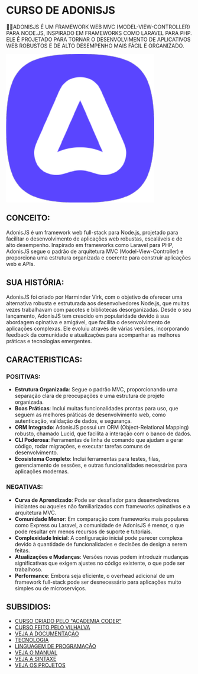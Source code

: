 # CURSO DE ADONISJS
👨‍⚖️ADONISJS É UM FRAMEWORK WEB MVC (MODEL-VIEW-CONTROLLER) PARA NODE.JS, INSPIRADO EM FRAMEWORKS COMO LARAVEL PARA PHP. ELE É PROJETADO PARA TORNAR O DESENVOLVIMENTO DE APLICATIVOS WEB ROBUSTOS E DE ALTO DESEMPENHO MAIS FÁCIL E ORGANIZADO.

<img src="FOTO.png" align="center" width="400"> <br>

## CONCEITO:
AdonisJS é um framework web full-stack para Node.js, projetado para facilitar o desenvolvimento de aplicações web robustas, escaláveis e de alto desempenho. Inspirado em frameworks como Laravel para PHP, AdonisJS segue o padrão de arquitetura MVC (Model-View-Controller) e proporciona uma estrutura organizada e coerente para construir aplicações web e APIs.

## SUA HISTÓRIA:
AdonisJS foi criado por Harminder Virk, com o objetivo de oferecer uma alternativa robusta e estruturada aos desenvolvedores Node.js, que muitas vezes trabalhavam com pacotes e bibliotecas desorganizadas. Desde o seu lançamento, AdonisJS tem crescido em popularidade devido à sua abordagem opinativa e amigável, que facilita o desenvolvimento de aplicações complexas. Ele evoluiu através de várias versões, incorporando feedback da comunidade e atualizações para acompanhar as melhores práticas e tecnologias emergentes.

## CARACTERISTICAS:
### POSITIVAS:
- **Estrutura Organizada**: Segue o padrão MVC, proporcionando uma separação clara de preocupações e uma estrutura de projeto organizada.
- **Boas Práticas**: Inclui muitas funcionalidades prontas para uso, que seguem as melhores práticas de desenvolvimento web, como autenticação, validação de dados, e segurança.
- **ORM Integrado**: AdonisJS possui um ORM (Object-Relational Mapping) robusto, chamado Lucid, que facilita a interação com o banco de dados.
- **CLI Poderosa**: Ferramentas de linha de comando que ajudam a gerar código, rodar migrações, e executar tarefas comuns de desenvolvimento.
- **Ecosistema Completo**: Inclui ferramentas para testes, filas, gerenciamento de sessões, e outras funcionalidades necessárias para aplicações modernas.

### NEGATIVAS:
- **Curva de Aprendizado**: Pode ser desafiador para desenvolvedores iniciantes ou aqueles não familiarizados com frameworks opinativos e a arquitetura MVC.
- **Comunidade Menor**: Em comparação com frameworks mais populares como Express ou Laravel, a comunidade de AdonisJS é menor, o que pode resultar em menos recursos de suporte e tutoriais.
- **Complexidade Inicial**: A configuração inicial pode parecer complexa devido à quantidade de funcionalidades e decisões de design a serem feitas.
- **Atualizações e Mudanças**: Versões novas podem introduzir mudanças significativas que exigem ajustes no código existente, o que pode ser trabalhoso.
- **Performance**: Embora seja eficiente, o overhead adicional de um framework full-stack pode ser desnecessário para aplicações muito simples ou de microserviços.

## SUBSIDIOS:
- [CURSO CRIADO PELO "ACADEMIA CODER"](https://youtube.com/playlist?list=PLs-v5LWbw7JkPXd3q_F-18S0cGy-Z2o8l&si=cdXYOM2rciiN_SQn)
- [CURSO FEITO PELO VILHALVA](https://github.com/VILHALVA)
- [VEJA A DOCUMENTAÇÃO](https://docs.adonisjs.com/guides/preface/introduction)
- [TECNOLOGIA](https://github.com/VILHALVA/CURSO-DE-NODEJS)
- [LINGUAGEM DE PROGRAMAÇÃO](https://github.com/VILHALVA/CURSO-DE-JAVASCRIPT)
- [VEJA O MANUAL](./MANUAL.md) 
- [VEJA A SINTAXE](./SINTAXE.md)
- [VEJA OS PROJETOS](https://github.com/VILHALVA?tab=repositories&q=topic:ADONISJS)